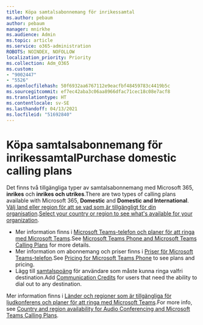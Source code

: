 ```yaml
---
title: Köpa samtalsabonnemang för inrikessamtal
ms.author: pebaum
author: pebaum
manager: mnirkhe
ms.audience: Admin
ms.topic: article
ms.service: o365-administration
ROBOTS: NOINDEX, NOFOLLOW
localization_priority: Priority
ms.collection: Adm_O365
ms.custom:
- "9002447"
- "5526"
ms.openlocfilehash: 50f6932aa6767112e9eacfbf48459783c4419b5c
ms.sourcegitcommit: ef7ec42aba3c06aa8966dfac71cec18c08e7acf8
ms.translationtype: HT
ms.contentlocale: sv-SE
ms.lasthandoff: 04/13/2021
ms.locfileid: "51692840"
---
```

# <a name="purchase-domestic-calling-plans"></a><span data-ttu-id="3721c-102">Köpa samtalsabonnemang för inrikessamtal</span><span class="sxs-lookup"><span data-stu-id="3721c-102">Purchase domestic calling plans</span></span>

<span data-ttu-id="3721c-103">Det finns två tillgängliga typer av samtalsabonnemang med Microsoft 365, **inrikes** och **inrikes och utrikes**.</span><span class="sxs-lookup"><span data-stu-id="3721c-103">There are two types of calling plans available with Microsoft 365, **Domestic** and **Domestic and International**.</span></span> <span data-ttu-id="3721c-104">[Välj land eller region för att se vad som är tillgängligt för din organisation](https://docs.microsoft.com/MicrosoftTeams/country-and-region-availability-for-audio-conferencing-and-calling-plans/country-and-region-availability-for-audio-conferencing-and-calling-plans#select-your-country-or-region-to-see-whats-available-for-your-organization).</span><span class="sxs-lookup"><span data-stu-id="3721c-104">[Select your country or region to see what's available for your organization](https://docs.microsoft.com/MicrosoftTeams/country-and-region-availability-for-audio-conferencing-and-calling-plans/country-and-region-availability-for-audio-conferencing-and-calling-plans#select-your-country-or-region-to-see-whats-available-for-your-organization).</span></span>

- <span data-ttu-id="3721c-105">Mer information finns i [Microsoft Teams-telefon och planer för att ringa med Microsoft Teams](https://docs.microsoft.com/MicrosoftTeams/calling-plan-landing-page).</span><span class="sxs-lookup"><span data-stu-id="3721c-105">See [Microsoft Teams Phone and Microsoft Teams Calling Plans](https://docs.microsoft.com/MicrosoftTeams/calling-plan-landing-page) for more details.</span></span>
- <span data-ttu-id="3721c-106">Mer information om abonnemang och priser finns i [Priser för Microsoft Teams-telefon](https://www.microsoft.com/microsoft-365/microsoft-teams/voice-calling#Requirements).</span><span class="sxs-lookup"><span data-stu-id="3721c-106">See [Pricing for Microsoft Teams Phone](https://www.microsoft.com/microsoft-365/microsoft-teams/voice-calling#Requirements) to see plans and pricing.</span></span>
- <span data-ttu-id="3721c-107">Lägg till [samtalspoäng](https://docs.microsoft.com/MicrosoftTeams/country-and-region-availability-for-audio-conferencing-and-calling-plans/country-and-region-availability-for-audio-conferencing-and-calling-plans#communications-credits) för användare som måste kunna ringa valfri destination.</span><span class="sxs-lookup"><span data-stu-id="3721c-107">Add [Communication Credits](https://docs.microsoft.com/MicrosoftTeams/country-and-region-availability-for-audio-conferencing-and-calling-plans/country-and-region-availability-for-audio-conferencing-and-calling-plans#communications-credits) for users that need the ability to dial out to any destination.</span></span>

<span data-ttu-id="3721c-108">Mer information finns i [Länder och regioner som är tillgängliga för ljudkonferens och planer för att ringa med Microsoft Teams](https://docs.microsoft.com/MicrosoftTeams/country-and-region-availability-for-audio-conferencing-and-calling-plans/country-and-region-availability-for-audio-conferencing-and-calling-plans).</span><span class="sxs-lookup"><span data-stu-id="3721c-108">For more info, see [Country and region availability for Audio Conferencing and Microsoft Teams Calling Plans](https://docs.microsoft.com/MicrosoftTeams/country-and-region-availability-for-audio-conferencing-and-calling-plans/country-and-region-availability-for-audio-conferencing-and-calling-plans).</span></span> 
